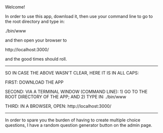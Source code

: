 
Welcome!

In order to use this app, download it, then use your command line to go to the root directory and type in:

./bin/www

and then open your browser to

http://localhost:3000/

and the good times should roll.

**************************

SO IN CASE THE ABOVE WASN'T CLEAR, HERE IT IS IN ALL CAPS:

FIRST:  DOWNLOAD THE APP

SECOND: VIA A TERMINAL WINDOW (COMMAND LINE): 1) GO TO THE ROOT DIRECTORY OF THE APP; AND 2) TYPE IN: ./bin/www

THIRD:  IN A BROWSER, OPEN: http://localhost:3000/

****************************

In order to spare you the burden of having to create multiple choice questions, I have a random question generator button on the admin page.


